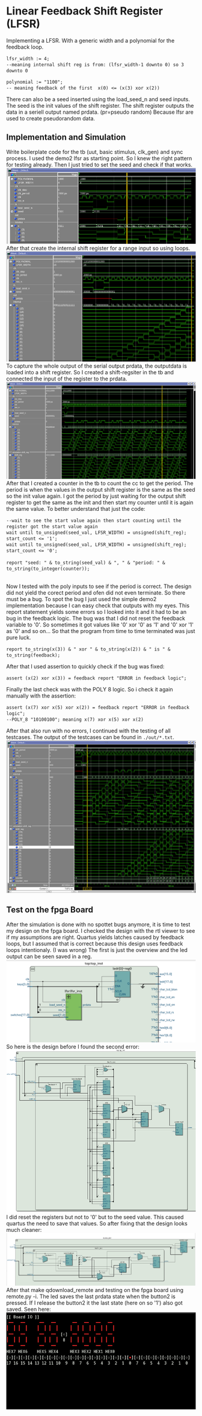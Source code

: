 # Linear Feedback Shift Register (LFSR)
Implementing a LFSR. With a generic width and a polynomial for the feedback loop. 
```
lfsr_width := 4; 
--meaning internal shift reg is from: (lfsr_width-1 downto 0) so 3 downto 0
```

```
polynomial := "1100"; 
-- meaning feedback of the first  x(0) <= (x(3) xor x(2))
```
There can also be a seed inserted using the load_seed_n and seed inputs.  
The seed is the init values of the shift register. The shift register outputs the data 
in a seriell output named prdata. (pr=pseudo random) Because lfsr are used to create pseudorandom data.
## Implementation and Simulation
Write boilerplate code for the tb (uut, basic stimulus, clk_gen) and sync process. I used the demo2 lfsr as starting point. So I knew the right pattern for testing already.
Then I just tried to set the seed and check if that works.
![start](./img/init.png)
<br>
After that create the internal shift register for a range input so using loops.
<br>
![add stage 1](./img/implementation.png)
<br>
To capture the whole output of the serial output prdata, the outputdata is loaded into a shift register.
So I created a shift-regsiter in the tb and connected the input of the register to the prdata.
<br>
![add all stages ](./img/internal_shift_reg.png)
<br>
After that I created a counter in the tb to count the cc to get the period. The period is when the
values in the output shift register is the same as the seed so the init value again. I got the period by
just waiting for the output shift register to get the same as the init and then start my counter until
it is again the same value. To better understand that just the code:
```
--wait to see the start value again then start counting until the register got the start value again
wait until to_unsigned(seed_val, LFSR_WIDTH) = unsigned(shift_reg);
start_count <= '1';
wait until to_unsigned(seed_val, LFSR_WIDTH) = unsigned(shift_reg);
start_count <= '0';

report "seed: " & to_string(seed_val) & ", " & "period: " & to_string(to_integer(counter));
```
<br>
Now I tested with the poly inputs to see if the period is correct. The design did not yield the corect period and ofen did not even terminate. So there must be a bug. To spot the bug I just used the simple demo2 implementation because I can easy check that outputs with my eyes. This report statement yields some errors so I looked into it and it had to be an bug in the feedback logic. The bug was that I did not reset the feedback variable to '0'. So sometimes it got values like '0' xor '0' as '1' and '0' xor '1' as '0' and so on... So that the program from time to time terminated was just pure luck.

```
report to_string(x(3)) & " xor " & to_string(x(2)) & " is " & to_string(feedback);
```

After that I used assertion to quickly check if the bug was fixed:

```
assert (x(2) xor x(3)) = feedback report "ERROR in feedback logic";
```

Finally the last check was with the POLY 8 logic. So i check it again manually with the assertion:

```
assert (x(7) xor x(5) xor x(2)) = feedback report "ERROR in feedback logic";
--POLY_8 "10100100"; meaning x(7) xor x(5) xor x(2)
```

After that also run with no errors, I continued with the testing of all testcases. The output of the
testcases can be found in `./out/*.txt`.
![final simulation](./img/final_test.png)

## Test on the fpga Board
After the simulation is done with no spottet bugs anymore, it is time to test my design on the fpga board. I checked the design with the rtl viewer to see if my assumptions are right. Quartus yields latches caused by feedback loops, but I assumed that is correct because this design uses feedback loops intentionaly. (I was wrong)
The first is just the overview and the led output can be seen saved in a reg.
<br>
![rtl viewer of inputs](./img/rtl_view1.png)
<br>
So here is the design before I found the second error:
<br>
![rtl viewer of inputs](./img/rtl_view2_lfsr_bug_latches.png)
<br>
I did reset the registers but not to '0' but to the seed value. This caused quartus the need to save that values. So after fixing that the design looks much cleaner:
<br>
![rtl viewer of inputs](./img/rtl_view_final.png)
<br>
After that make qdownload_remote and testing on the fpga board using remote.py -i. The led saves the last prdata state when the button2 is pressed. If I release the button2 it the last state (here on so '1') also got saved. Seen here:
![rtl viewer of inputs](./img/test_board_led_save_state.png)
